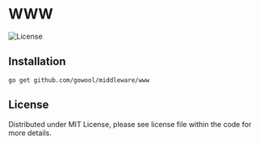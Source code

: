 # WWW

![License](https://img.shields.io/dub/l/vibe-d.svg)

## Installation

```shell
go get github.com/gowool/middleware/www
```

## License

Distributed under MIT License, please see license file within the code for more details.
